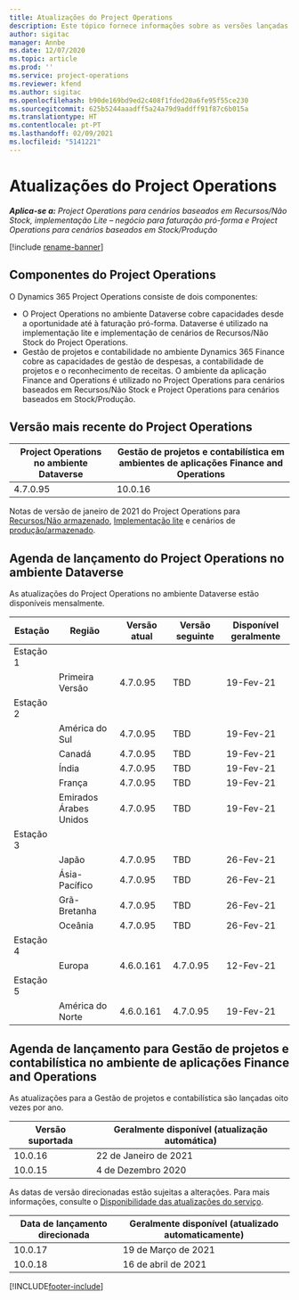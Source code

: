 ```yaml
---
title: Atualizações do Project Operations
description: Este tópico fornece informações sobre as versões lançadas do Dynamics 365 Project Operations.
author: sigitac
manager: Annbe
ms.date: 12/07/2020
ms.topic: article
ms.prod: ''
ms.service: project-operations
ms.reviewer: kfend
ms.author: sigitac
ms.openlocfilehash: b90de169bd9ed2c408f1fded20a6fe95f55ce230
ms.sourcegitcommit: 625b5244aaadff5a24a79d9addff91f87c6b015a
ms.translationtype: HT
ms.contentlocale: pt-PT
ms.lasthandoff: 02/09/2021
ms.locfileid: "5141221"
---
```

# <a name="project-operations-updates"></a>Atualizações do Project Operations

_**Aplica-se a:** Project Operations para cenários baseados em Recursos/Não Stock, implementação Lite – negócio para faturação pró-forma e Project Operations para cenários baseados em Stock/Produção_

[!include [rename-banner](~/includes/cc-data-platform-banner.md)]

## <a name="project-operations-components"></a>Componentes do Project Operations

O Dynamics 365 Project Operations consiste de dois componentes:

- O Project Operations no ambiente Dataverse cobre capacidades desde a oportunidade até à faturação pró-forma. Dataverse é utilizado na implementação lite e implementação de cenários de Recursos/Não Stock do Project Operations.
- Gestão de projetos e contabilidade no ambiente Dynamics 365 Finance cobre as capacidades de gestão de despesas, a contabilidade de projetos e o reconhecimento de receitas. O ambiente da aplicação Finance and Operations é utilizado no Project Operations para cenários baseados em Recursos/Não Stock e Project Operations para cenários baseados em Stock/Produção.

## <a name="project-operations-latest-version"></a>Versão mais recente do Project Operations

| Project Operations no ambiente Dataverse | Gestão de projetos e contabilística em ambientes de aplicações Finance and Operations |
| --- | --- |
| 4.7.0.95 | 10.0.16 |

Notas de versão de janeiro de 2021 do Project Operations para [Recursos/Não armazenado](whats-new-feb-2021-resource-based.md), [Implementação lite](../pro/whats-new/whats-new-feb-2021-lite.md) e cenários de [produção/armazenado](../prod-pma/whats-new/whats-new-jan-2021-stocked.md).

## <a name="release-schedule-for-project-operations-on-dataverse-environment"></a>Agenda de lançamento do Project Operations no ambiente Dataverse

As atualizações do Project Operations no ambiente Dataverse estão disponíveis mensalmente. 

| Estação   | Região        | Versão atual | Versão seguinte | Disponível geralmente |
|-----------|---------------|-----------------|--------------|---------------------|
| Estação 1 |   &nbsp;      |    &nbsp;       | &nbsp;       |      &nbsp;         |
|   &nbsp;  | Primeira Versão |  4.7.0.95       | TBD     | 19-Fev-21           |
| Estação 2 |   &nbsp;      |    &nbsp;       | &nbsp;       |      &nbsp;         |
|   &nbsp;  | América do Sul |  4.7.0.95       | TBD     | 19-Fev-21           |
|    &nbsp; | Canadá        |  4.7.0.95       | TBD     | 19-Fev-21           |
|   &nbsp;  | Índia         |  4.7.0.95       | TBD     | 19-Fev-21           |
|   &nbsp;  | França         |  4.7.0.95       | TBD     | 19-Fev-21           |
|   &nbsp;  | Emirados Árabes Unidos         |  4.7.0.95       | TBD     | 19-Fev-21           |
| Estação 3  |      &nbsp;   |     &nbsp;      |     &nbsp;   |      &nbsp;         |
|   &nbsp;  | Japão         |  4.7.0.95       | TBD     | 26-Fev-21           |
|   &nbsp;  | Ásia-Pacífico  |  4.7.0.95       | TBD     | 26-Fev-21           |
|   &nbsp;  | Grã-Bretanha |  4.7.0.95       | TBD     | 26-Fev-21           |
|   &nbsp;  | Oceânia       |  4.7.0.95       | TBD     | 26-Fev-21           |
| Estação 4 |     &nbsp;    |     &nbsp;      |     &nbsp;   |      &nbsp;         |
|   &nbsp;  | Europa        |  4.6.0.161       | 4.7.0.95     | 12-Fev-21           |
| Estação 5 |     &nbsp;    |     &nbsp;      |     &nbsp;   |      &nbsp;         |
|   &nbsp;  | América do Norte |  4.6.0.161       | 4.7.0.95     | 19-Fev-21           |

## <a name="release-schedule-for-project-management-and-accounting-in-the-finance-and-operations-apps-environment"></a>Agenda de lançamento para Gestão de projetos e contabilística no ambiente de aplicações Finance and Operations

As atualizações para a Gestão de projetos e contabilística são lançadas oito vezes por ano.

| Versão suportada | Geralmente disponível (atualização automática) |
| --- | --- |
| 10.0.16 | 22 de Janeiro de 2021 |
| 10.0.15 | 4 de Dezembro 2020 |


As datas de versão direcionadas estão sujeitas a alterações. Para mais informações, consulte o [Disponibilidade das atualizações do serviço](https://docs.microsoft.com/dynamics365/fin-ops-core/fin-ops/get-started/public-preview-releases?toc=/dynamics365/finance/toc.json).

| Data de lançamento direcionada | Geralmente disponível (atualizado automaticamente) |
| --- | --- |
| 10.0.17 | 19 de Março de 2021 |
| 10.0.18 | 16 de abril de 2021 |


[!INCLUDE[footer-include](../includes/footer-banner.md)]